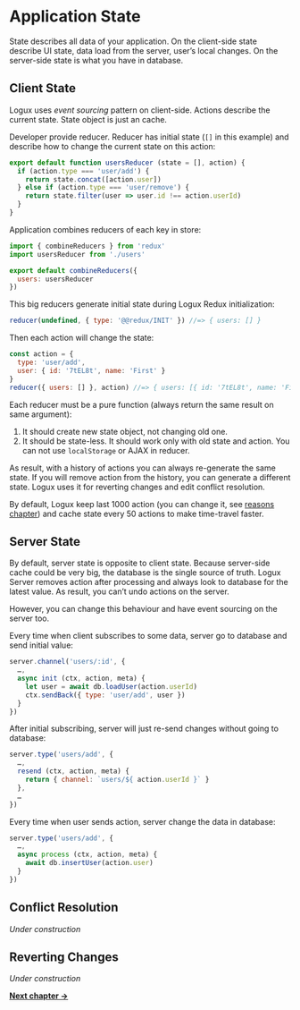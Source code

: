 # Application State

State describes all data of your application. On the client-side state describe UI state, data load from the server, user’s local changes. On the server-side state is what you have in database.


## Client State

Logux uses *event sourcing* pattern on client-side. Actions describe the current state. State object is just an cache.

Developer provide reducer. Reducer has initial state (`[]` in this example) and describe how to change the current state on this action:

```js
export default function usersReducer (state = [], action) {
  if (action.type === 'user/add') {
    return state.concat([action.user])
  } else if (action.type === 'user/remove') {
    return state.filter(user => user.id !== action.userId)
  }
}
```

Application combines reducers of each key in store:

```js
import { combineReducers } from 'redux'
import usersReducer from './users'

export default combineReducers({
  users: usersReducer
})
```

This big reducers generate initial state during Logux Redux initialization:

```js
reducer(undefined, { type: '@@redux/INIT' }) //=> { users: [] }
```

Then each action will change the state:

```js
const action = {
  type: 'user/add',
  user: { id: '7tEL8t', name: 'First' }
}
reducer({ users: [] }, action) //=> { users: [{ id: '7tEL8t', name: 'First' }] }
```

Each reducer must be a pure function (always return the same result on same argument):

1. It should create new state object, not changing old one.
2. It should be state-less. It should work only with old state and action. You can not use `localStorage` or AJAX in reducer.

As result, with a history of actions you can always re-generate the same state. If you will remove action from the history, you can generate a different state. Logux uses it for reverting changes and edit conflict resolution.

By default, Logux keep last 1000 action (you can change it, see [reasons chapter]) and cache state every 50 actions to make time-travel faster.

[reasons chapter]: ./6-reasons.md

## Server State

By default, server state is opposite to client state. Because server-side cache could be very big, the database is the single source of truth. Logux Server removes action after processing and always look to database for the latest value. As result, you can’t undo actions on the server.

However, you can change this behaviour and have event sourcing on the server too.

Every time when client subscribes to some data, server go to database and send initial value:

```js
server.channel('users/:id', {
  …,
  async init (ctx, action, meta) {
    let user = await db.loadUser(action.userId)
    ctx.sendBack({ type: 'user/add', user })
  }
})
```

After initial subscribing, server will just re-send changes without going to database:

```js
server.type('users/add', {
  …,
  resend (ctx, action, meta) {
    return { channel: `users/${ action.userId }` }
  },
  …
})
```

Every time when user sends action, server change the data in database:

```js
server.type('users/add', {
  …,
  async process (ctx, action, meta) {
    await db.insertUser(action.user)
  }
})
```


## Conflict Resolution

*Under construction*


## Reverting Changes

*Under construction*

**[Next chapter →](./5-subscription.md)**
